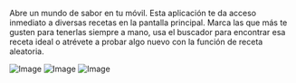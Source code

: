 Abre un mundo de sabor en tu móvil. Esta aplicación te da acceso inmediato a diversas recetas en la pantalla principal. 
Marca las que más te gusten para tenerlas siempre a mano, usa el buscador para encontrar esa receta ideal o atrévete 
a probar algo nuevo con la función de receta aleatoria.

![Image](https://github.com/user-attachments/assets/a6f0fe54-9d3e-48f7-8cd9-6fc7abe98795)
![Image](https://github.com/user-attachments/assets/2bf35596-8164-402b-af6d-78f6633d9e9a)
![Image](https://github.com/user-attachments/assets/a4887098-8829-4df4-be68-ee5006e4dd4c)
